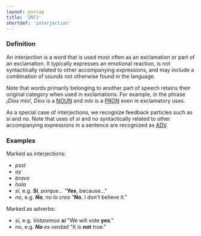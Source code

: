 ```yaml
---
layout: postag
title: 'INTJ'
shortdef: 'interjection'
---
```


### Definition

An interjection is a word that is used most often as an exclamation or part of an exclamation. It typically expresses an emotional reaction, is not syntactically related to other accompanying expressions, and may include a combination of sounds not otherwise found in the language.

Note that words primarily belonging to another part of speech retains their original category when used in exclamations. For example, in the phrase _¡Dios mío!_, _Dios_ is a [NOUN]() and _mío_ is a [PRON]() even in exclamatory uses.

As a special case of interjections, we recognize feedback particles such as _sí_ and _no_. Note that uses of _sí_ and _no_ syntactically related to other accompanying expressions in a sentence are recognized as [ADV]().

### Examples

Marked as interjections:

- _psst_
- _ay_
- _bravo_
- _hola_
- _sí_, e.g. _<b>Sí</b>, porque..._ "<b>Yes</b>, because..."
- _no_, e.g. _<b>No</b>, no lo creo_ "<b>No</b>, I don't believe it."

Marked as adverbs:

- _sí_, e.g. _Votaremos <b>sí</b>_ "We will vote <b>yes</b>."
- _no_, e.g. _<b>No</b> es verdad_ "It is <b>not</b> true."
<!-- Interlanguage links updated Út zář 29 20:22:58 CEST 2020 -->
